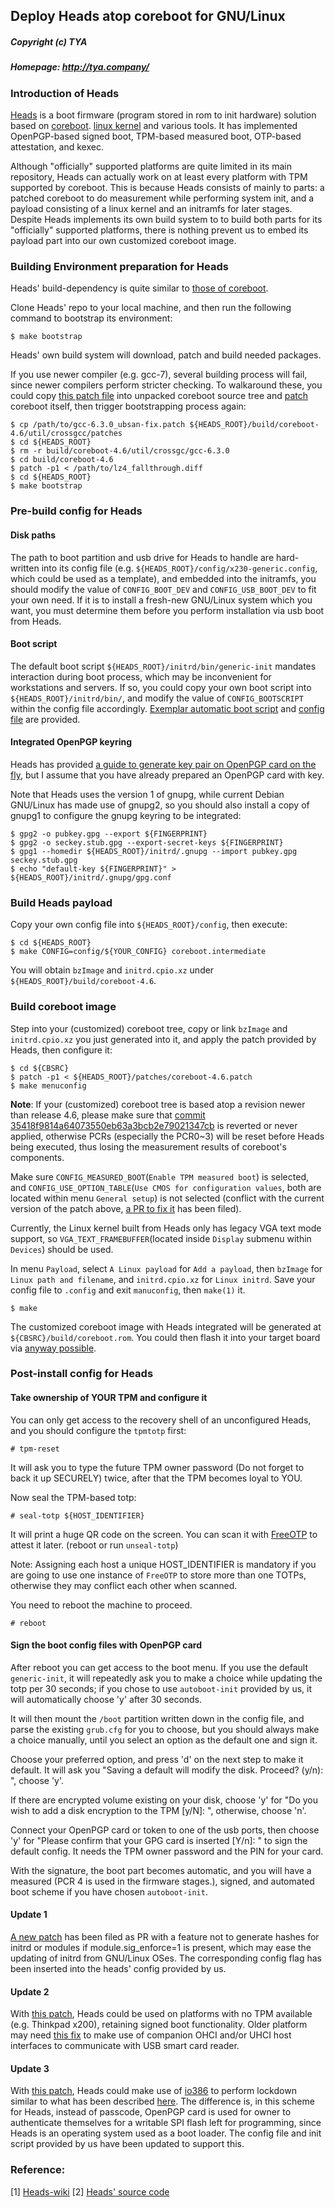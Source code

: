 ## Deploy Heads atop coreboot for GNU/Linux
##### Copyright (c) TYA
##### Homepage: http://tya.company/

### Introduction of Heads
[Heads](https://github.com/osresearch/heads) is a boot firmware (program stored in rom to init hardware) solution based on [coreboot](https://www.coreboot.org/). [linux kernel](https://www.kernel.org/) and various tools. It has implemented OpenPGP-based signed boot, TPM-based measured boot, OTP-based attestation, and kexec.

Although "officially" supported platforms are quite limited in its main repository, Heads can actually work on at least every platform with TPM supported by coreboot.
This is because Heads consists of mainly to parts: a patched coreboot to do measurement while performing system init, and a payload consisting of a linux kernel and an initramfs for later stages. Despite Heads implements its own build system to to build both parts for its "officially" supported platforms, there is nothing prevent us to embed its payload part into our own customized coreboot image.


### Building Environment preparation for Heads
Heads' build-dependency is quite similar to [those of coreboot](https://www.coreboot.org/Build_HOWTO#Requirements).

Clone Heads' repo to your local machine, and then run the following command to bootstrap its environment:
```
$ make bootstrap
```
Heads' own build system will download, patch and build needed packages.

If you use newer compiler (e.g. gcc-7), several building process will fail, since newer compilers perform stricter checking. To walkaround these, you could copy [this patch file](/scripts/heads/gcc-6.3.0_ubsan-fix.patch) into unpacked coreboot source tree and [patch](/scripts/heads/lz4_fallthrough.diff) coreboot itself, then trigger bootstrapping process again:
```
$ cp /path/to/gcc-6.3.0_ubsan-fix.patch ${HEADS_ROOT}/build/coreboot-4.6/util/crossgcc/patches
$ cd ${HEADS_ROOT}
$ rm -r build/coreboot-4.6/util/crossgc/gcc-6.3.0
$ cd build/coreboot-4.6
$ patch -p1 < /path/to/lz4_fallthrough.diff
$ cd ${HEADS_ROOT}
$ make bootstrap
```

### Pre-build config for Heads
#### Disk paths
The path to boot partition and usb drive for Heads to handle are hard-written into its config file (e.g. `${HEADS_ROOT}/config/x230-generic.config`, which could be used as a template), and embedded into the initramfs, you should modify the value of `CONFIG_BOOT_DEV` and `CONFIG_USB_BOOT_DEV` to fit your own need. If it is to install a fresh-new GNU/Linux system which you want, you must determine them before you perform installation via usb boot from Heads.

#### Boot script
The default boot script `${HEADS_ROOT}/initrd/bin/generic-init` mandates interaction during boot process, which may be inconvenient for workstations and servers. If so, you could copy your own boot script into `${HEADS_ROOT}/initrd/bin/`, and modify the value of `CONFIG_BOOTSCRIPT` within the config file accordingly. [Exemplar automatic boot script](/scripts/heads/autoboot-init) and [config file](/scripts/heads/x230-autoboot.config) are provided.

#### Integrated OpenPGP keyring
Heads has provided [a guide to generate key pair on OpenPGP card on the fly](https://github.com/osresearch/heads-wiki/blob/master/GPG.md), but I assume that you have already prepared an OpenPGP card with key.

Note that Heads uses the version 1 of gnupg, while current Debian GNU/Linux has made use of gnupg2, so you should also install a copy of gnupg1 to configure the gnupg keyring to be integrated:
```
$ gpg2 -o pubkey.gpg --export ${FINGERPRINT}
$ gpg2 -o seckey.stub.gpg --export-secret-keys ${FINGERPRINT}
$ gpg1 --homedir ${HEADS_ROOT}/initrd/.gnupg --import pubkey.gpg seckey.stub.gpg
$ echo "default-key ${FINGERPRINT}" > ${HEADS_ROOT}/initrd/.gnupg/gpg.conf
```

### Build Heads payload
Copy your own config file into `${HEADS_ROOT}/config`, then execute:
```
$ cd ${HEADS_ROOT}
$ make CONFIG=config/${YOUR_CONFIG} coreboot.intermediate
```
You will obtain `bzImage` and `initrd.cpio.xz` under `${HEADS_ROOT}/build/coreboot-4.6`.

### Build coreboot image
Step into your (customized) coreboot tree, copy or link `bzImage` and `initrd.cpio.xz` you just generated into it, and apply the patch provided by Heads, then configure it:
```https://www.flashrom.org/Supported_hardware
$ cd ${CBSRC}
$ patch -p1 < ${HEADS_ROOT}/patches/coreboot-4.6.patch
$ make menuconfig
```

**Note**: If your (customized) coreboot tree is based atop a revision newer than release 4.6, please make sure that [commit 35418f9814a64073550eb63a3bcb2e79021347cb](https://review.coreboot.org/19535) is reverted or never applied, otherwise PCRs (especially the PCR0~3) will be reset before Heads being executed, thus losing the measurement results of coreboot's components.

Make sure `CONFIG_MEASURED_BOOT`(`Enable TPM measured boot`) is selected, and `CONFIG_USE_OPTION_TABLE`(`Use CMOS for configuration values`, both are located within menu `General setup`) is not selected (conflict with the current version of the patch above, [a PR to fix it](https://github.com/osresearch/heads/pull/300) has been filed).

Currently, the Linux kernel built from Heads only has legacy VGA text mode support, so `VGA_TEXT_FRAMEBUFFER`(located inside `Display` submenu within `Devices`) should be used.

In menu `Payload`, select `A Linux payload` for `Add a payload`, then `bzImage` for `Linux path and filename`, and `initrd.cpio.xz` for `Linux initrd`. Save your config file to `.config` and exit `manuconfig`, then `make(1)` it.
```
$ make
```

The customized coreboot image with Heads integrated will be generated at `${CBSRC}/build/coreboot.rom`. You could then flash it into your target board via [anyway possible](https://www.flashrom.org/Supported_hardware).

### Post-install config for Heads
#### Take ownership of YOUR TPM and configure it
You can only get access to the recovery shell of an unconfigured Heads, and you should configure the `tpmtotp` first:
```
# tpm-reset
```
It will ask you to type the future TPM owner password (Do not forget to back it up SECURELY) twice, after that the TPM becomes loyal to YOU.

Now seal the TPM-based totp:
```
# seal-totp ${HOST_IDENTIFIER}
```
It will print a huge QR code on the screen. You can scan it with [FreeOTP](https://f-droid.org/en/packages/org.fedorahosted.freeotp/) to attest it later. (reboot or run ```unseal-totp```)

Note: Assigning each host a unique HOST_IDENTIFIER is mandatory if you are going to use one instance of `FreeOTP` to store more than one TOTPs, otherwise they may conflict each other when scanned.

You need to reboot the machine to proceed.
```
# reboot
```

#### Sign the boot config files with OpenPGP card
After reboot you can get access to the boot menu. If you use the default `generic-init`, it will repeatedly ask you to make a choice while updating the totp per 30 seconds; if you chose to use `autoboot-init` provided by us, it will automatically choose 'y' after 30 seconds.

It will then mount the `/boot` partition written down in the config file, and parse the existing `grub.cfg` for you to choose, but you should always make a choice manually, until you select an option as the default one and sign it.

Choose your preferred option, and press 'd' on the next step to make it default. It will ask you "Saving a default will modify the disk. Proceed? (y/n): ", choose 'y'.

If there are encrypted volume existing on your disk, choose 'y' for "Do you wish to add a disk encryption to the TPM [y/N]: ", otherwise, choose 'n'.

Connect your OpenPGP card or token to one of the usb ports, then choose 'y' for "Please confirm that your GPG card is inserted [Y/n]: " to sign the default config. It needs the TPM owner password and the PIN for your card.

With the signature, the boot part becomes automatic, and you will have a measured (PCR 4 is used in the firmware stages.), signed, and automated boot scheme if you have chosen `autoboot-init`.

#### Update 1
[A new patch](https://github.com/persmule/heads/commit/fb4521865edad2da0371751f71da27904495f18d) has been filed as PR with a feature not to generate hashes for initrd or modules if module.sig_enforce=1 is present, which may ease the updating of initrd from GNU/Linux OSes. The corresponding config flag has been inserted into the heads' config provided by us.

#### Update 2
With [this patch](https://github.com/persmule/heads/commit/8f481d09fbd0633c38d2d4340d0e0e1bcdb3293c), Heads could be used on platforms with no TPM available (e.g. Thinkpad x200), retaining signed boot functionality. Older platform may need [this fix](https://github.com/persmule/heads/commit/bd45a87a8f64e47e78f8d4d255b01d24dbe0e1ef) to make use of companion OHCI and/or UHCI host interfaces to communicate with USB smart card reader.

#### Update 3
With [this patch](https://github.com/persmule/heads/commit/1061fe40301bde413b3cdf6692cc674058fe8fc5), Heads could make use of [io386](https://github.com/hardenedlinux/io386) to perform lockdown similar to what has been described [here](https://github.com/hardenedlinux/Debian-GNU-Linux-Profiles/blob/master/docs/hardened_boot/grub-for-coreboot.md#update-for-coreboot-after-commit-2ac149d294af795710eb4bb20f093e9920604abd). The difference is, in this scheme for Heads, instead of passcode, OpenPGP card is used for owner to authenticate themselves for a writable SPI flash left for programming, since Heads is an operating system used as a boot loader. The config file and init script provided by us have been updated to support this.

### Reference:
[1] [Heads-wiki](https://github.com/osresearch/heads-wiki)
[2] [Heads' source code](https://github.com/osresearch/heads)
